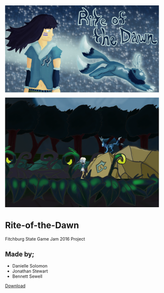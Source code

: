 ![Rite of the Dawn](/Rite%20of%20the%20Dawn%20Title.jpg)

![Screenshot](/rotd_screenshot.png)

# Rite-of-the-Dawn
Fitchburg State Game Jam 2016 Project

## Made by;
 * Danielle Solomon
 * Jonathan Stewart
 * Bennett Sewell

[Download](https://github.com/bennettgsewell/Rite-of-the-Dawn/releases)
